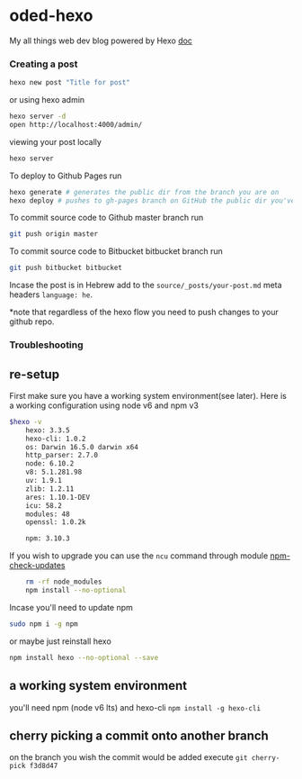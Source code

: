 # oded-hexo
My all things web dev blog powered by Hexo
[doc](https://hexo.io/docs/writing.html)

### Creating a post

```bash
hexo new post "Title for post"
```

or using hexo admin

```bash
hexo server -d
open http://localhost:4000/admin/
```

viewing your post locally
```bash
hexo server
```

To deploy to Github Pages run
```bash
hexo generate # generates the public dir from the branch you are on
hexo deploy # pushes to gh-pages branch on GitHub the public dir you've just generated
```

To commit source code to Github master branch run
```bash
git push origin master
```

To commit source code to Bitbucket bitbucket branch run
```bash
git push bitbucket bitbucket
```

Incase the post is in Hebrew add to the `source/_posts/your-post.md` meta headers `language: he`.

*note that regardless of the hexo flow you need to push changes to your github repo.


### Troubleshooting

## re-setup
First make sure you have a working system environment(see later).
Here is a working configuration using node v6 and npm v3
```bash
$hexo -v
	hexo: 3.3.5
	hexo-cli: 1.0.2
	os: Darwin 16.5.0 darwin x64
	http_parser: 2.7.0
	node: 6.10.2
	v8: 5.1.281.98
	uv: 1.9.1
	zlib: 1.2.11
	ares: 1.10.1-DEV
	icu: 58.2
	modules: 48
	openssl: 1.0.2k

	npm: 3.10.3
```

If you wish to upgrade you can use the ``ncu`` command through module [npm-check-updates](https://www.npmjs.com/package/npm-check-updates)

```bash
	rm -rf node_modules
	npm install --no-optional 

```

Incase you'll need to update npm
```bash
sudo npm i -g npm
```

or maybe just reinstall hexo
```bash
npm install hexo --no-optional --save
```

## a working system environment

you'll need npm (node v6 lts) and hexo-cli `npm install -g hexo-cli`

## cherry picking a commit onto another branch
on the branch you wish the commit would be added execute `git cherry-pick f3d8d47`


